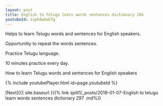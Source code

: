 ```yaml
---
layout: post
title: English to Telugu learn words sentences dictionary 284 
youtubeId: 1sph8wkkETg
---
```

 
 
Helps to learn Telugu words and sentences for English speakers.

Opportunitiy to repeat the words sentences. 

Practice Telugu language. 
 
10 minutes practice every day. 
 
How to learn Telugu words and sentences for English speakers 
 
{% include youtubePlayer.html id=page.youtubeId %}
 
 
[Next]({{ site.baseurl }}{% link  split1/_posts/2018-01-07-English to telugu learn words sentences dictionary 297 .md%})
 

